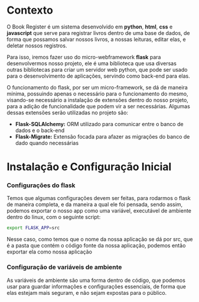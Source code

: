 # Contexto
O Book Register é um sistema desenvolvido em **python**, **html**, **css** e 
**javascript** que serve para registrar livros dentro de uma base de dados, de forma que possamos salvar nossos livros, a nossas leituras, editar elas, e deletar nossos registros.

Para isso, iremos fazer uso do micro-webframework **flask** para desenvolvermos nosso projeto, ele é uma biblioteca que usa diversas outras bibliotecas para criar um servidor web python, que pode ser usado para o desenvolvimento de aplicações, servindo como back-end para elas.

O funcionamento do flask, por ser um micro-framework, se dá de maneira mínima, possuindo apenas o necessário para o funcionamento do mesmo, visando-se necessário a instalação de extensões dentro do nosso projeto, para a adição de funcionalidade que podem vir a ser necessárias. Algumas dessas extensões serão utilizadas no projeto são: 

- **Flask-SQLAlchemy:** ORM utilizado para comunicar entre o banco de dados e o back-end
- **Flask-Migrate:** Extensão focada para afazer as migrações do banco de dado quando necessárias




# Instalação e Configuração Inicial
### Configurações do flask
Temos que algumas configurações devem ser feitas, para rodarmos o flask de maneira completa, e da maneira a qual ele foi pensada, sendo assim, podemos exportar o nosso app como uma variável, executável de ambiente dentro do linux, com o seguinte script:

```bash
export FLASK_APP=src
```

Nesse caso, como temos que o nome da nossa aplicação se dá por src, que é a pasta que contém o código fonte da nossa aplicação, podemos então exportar ela como nossa aplicação


### Configuração de variáveis de ambiente 
As variáveis de ambiente são uma forma dentro de código, que podemos usar para guardar informações e configurações essenciais, de forma que elas estejam mais seguram, e não sejam expostas para o público.

# 



